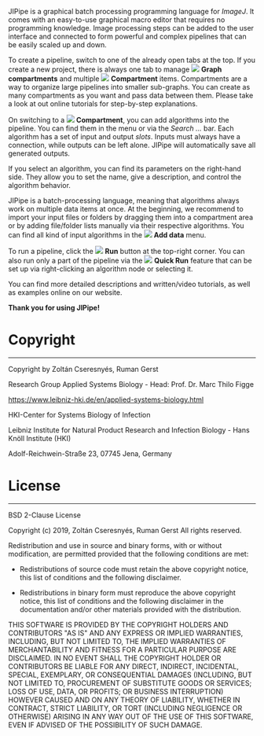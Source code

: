 JIPipe is a graphical batch processing programming language for *ImageJ*. It comes with an easy-to-use graphical macro editor that requires no programming knowledge. 
Image processing steps can be added to the user interface and connected to form powerful and complex pipelines that can be easily scaled up and down.

To create a pipeline, switch to one of the already open tabs at the top. If you create a new project, there is
always one tab to manage <img src="image://icons/actions/straight-connector.png"/> <strong>Graph compartments</strong> and multiple 
<img src="image://icons/data-types/graph-compartment.png"/> <strong>Compartment</strong> items.
Compartments are a way to organize large pipelines into smaller sub-graphs. You can create as many compartments as you want 
and pass data between them. Please take a look at out online tutorials for step-by-step explanations.

On switching to a <img src="image://icons/data-types/graph-compartment.png"/> <strong>Compartment</strong>, you can add algorithms 
into the pipeline. You can find them in the menu or via the <i>Search ...</i> bar. Each algorithm has a set of input and
output <i>slots</i>. Inputs must always have a connection, while outputs can be left alone. JIPipe will automatically save all
generated outputs. 

If you select an algorithm, you can find its parameters on the right-hand side. They allow you to set the name, give a description,
and control the algorithm behavior.

JIPipe is a batch-processing language, meaning that algorithms always work on multiple data items at once. At the beginning, 
we recommend to import your input files or folders by dragging them into a compartment area or by adding file/folder
lists manually via their respective algorithms. You can find all kind of input algorithms in the <img src="image://icons/actions/database.png"/> <strong>Add data</strong> 
menu.

To run a pipeline, click the <img src="image://icons/actions/run-build.png"/> <strong>Run</strong> button at the top-right corner.
You can also run only a part of the pipeline via the <img src="image://icons/actions/media-play.png"/> <strong>Quick Run</strong>
feature that can be set up via right-clicking an algorithm node or selecting it.

You can find more detailed descriptions and written/video tutorials, as well as examples online on our website.

**Thank you for using JIPipe!**

<p style="margin-top: 40px;"></p>
<h1>Copyright</h1>
<hr/>

Copyright by Zoltán Cseresnyés, Ruman Gerst

Research Group Applied Systems Biology - Head: Prof. Dr. Marc Thilo Figge

https://www.leibniz-hki.de/en/applied-systems-biology.html

HKI-Center for Systems Biology of Infection

Leibniz Institute for Natural Product Research and Infection Biology - Hans Knöll Institute (HKI)

Adolf-Reichwein-Straße 23, 07745 Jena, Germany


<p style="margin-top: 40px;"></p>
<h1>License</h1>
<hr/>

BSD 2-Clause License

Copyright (c) 2019, Zoltán Cseresnyés, Ruman Gerst
All rights reserved.

Redistribution and use in source and binary forms, with or without
modification, are permitted provided that the following conditions are met:

* Redistributions of source code must retain the above copyright notice, this
  list of conditions and the following disclaimer.

* Redistributions in binary form must reproduce the above copyright notice,
  this list of conditions and the following disclaimer in the documentation
  and/or other materials provided with the distribution.

THIS SOFTWARE IS PROVIDED BY THE COPYRIGHT HOLDERS AND CONTRIBUTORS "AS IS"
AND ANY EXPRESS OR IMPLIED WARRANTIES, INCLUDING, BUT NOT LIMITED TO, THE
IMPLIED WARRANTIES OF MERCHANTABILITY AND FITNESS FOR A PARTICULAR PURPOSE ARE
DISCLAIMED. IN NO EVENT SHALL THE COPYRIGHT HOLDER OR CONTRIBUTORS BE LIABLE
FOR ANY DIRECT, INDIRECT, INCIDENTAL, SPECIAL, EXEMPLARY, OR CONSEQUENTIAL
DAMAGES (INCLUDING, BUT NOT LIMITED TO, PROCUREMENT OF SUBSTITUTE GOODS OR
SERVICES; LOSS OF USE, DATA, OR PROFITS; OR BUSINESS INTERRUPTION) HOWEVER
CAUSED AND ON ANY THEORY OF LIABILITY, WHETHER IN CONTRACT, STRICT LIABILITY,
OR TORT (INCLUDING NEGLIGENCE OR OTHERWISE) ARISING IN ANY WAY OUT OF THE USE
OF THIS SOFTWARE, EVEN IF ADVISED OF THE POSSIBILITY OF SUCH DAMAGE.
